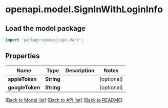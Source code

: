 # openapi.model.SignInWithLoginInfo

## Load the model package
```dart
import 'package:openapi/api.dart';
```

## Properties
Name | Type | Description | Notes
------------ | ------------- | ------------- | -------------
**appleToken** | **String** |  | [optional] 
**googleToken** | **String** |  | [optional] 

[[Back to Model list]](../README.md#documentation-for-models) [[Back to API list]](../README.md#documentation-for-api-endpoints) [[Back to README]](../README.md)


